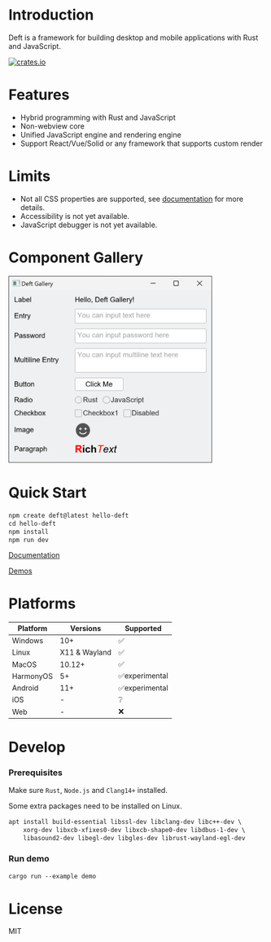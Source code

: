 # Introduction

Deft is a framework for building desktop and mobile applications with Rust and JavaScript.

[![crates.io](https://img.shields.io/crates/v/deft)](https://crates.io/crates/deft)


# Features

* Hybrid programming with Rust and JavaScript
* Non-webview core
* Unified JavaScript engine and rendering engine
* Support React/Vue/Solid or any framework that supports custom render

# Limits

* Not all CSS properties are supported, see [documentation](https://deft-ui.github.io/styles/properties/) for more details.
* Accessibility is not yet available.
* JavaScript debugger is not yet available.

# Component Gallery

<img width="400" src="https://github.com/deft-ui/deft/blob/main/snapshots/gallery.png?raw=true" />


# Quick Start

```
npm create deft@latest hello-deft
cd hello-deft
npm install
npm run dev
```

[Documentation](https://deft-ui.github.io/guides/what-is-deft/)

[Demos](https://deft-ui.github.io/demos/)

# Platforms

| Platform   | Versions      | Supported     |
|------------|---------------|---------------|
| Windows    | 10+           | ✅             |
| Linux      | X11 & Wayland | ✅             |
| MacOS      | 10.12+        | ✅             |
| HarmonyOS  | 5+            | ✅experimental |
| Android    | 11+           | ✅experimental |
| iOS        | -             | ❔             |
| Web        | -             | ❌             |

# Develop

### Prerequisites

Make sure `Rust`, `Node.js` and `Clang14+` installed.

Some extra packages need to be installed on Linux.

```
apt install build-essential libssl-dev libclang-dev libc++-dev \
    xorg-dev libxcb-xfixes0-dev libxcb-shape0-dev libdbus-1-dev \
    libasound2-dev libegl-dev libgles-dev librust-wayland-egl-dev
```

### Run demo

```
cargo run --example demo
```

# License

MIT